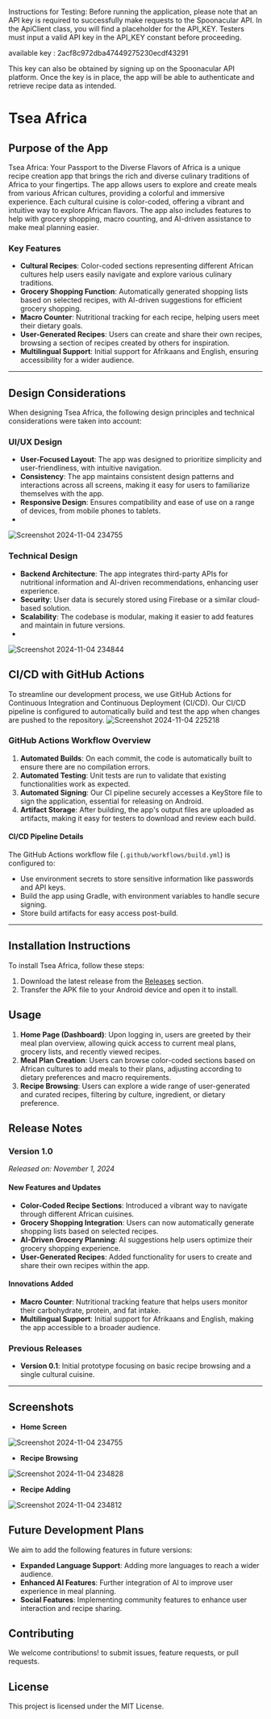 Instructions for Testing:
Before running the application, please note that an API key is required to successfully make requests to the Spoonacular API. In the ApiClient class, you will find a placeholder for the API_KEY. Testers must input a valid API key in the API_KEY constant before proceeding. 

available key : 2acf8c972dba47449275230ecdf43291

This key can also be obtained by signing up on the Spoonacular API platform. Once the key is in place, the app will be able to authenticate and retrieve recipe data as intended.


# Tsea Africa



## Purpose of the App

Tsea Africa: Your Passport to the Diverse Flavors of Africa is a unique recipe creation app that brings the rich and diverse culinary traditions of Africa to your fingertips. The app allows users to explore and create meals from various African cultures, providing a colorful and immersive experience. Each cultural cuisine is color-coded, offering a vibrant and intuitive way to explore African flavors. The app also includes features to help with grocery shopping, macro counting, and AI-driven assistance to make meal planning easier.

### Key Features

- **Cultural Recipes**: Color-coded sections representing different African cultures help users easily navigate and explore various culinary traditions.
- **Grocery Shopping Function**: Automatically generated shopping lists based on selected recipes, with AI-driven suggestions for efficient grocery shopping.
- **Macro Counter**: Nutritional tracking for each recipe, helping users meet their dietary goals.
- **User-Generated Recipes**: Users can create and share their own recipes, browsing a section of recipes created by others for inspiration.
- **Multilingual Support**: Initial support for Afrikaans and English, ensuring accessibility for a wider audience.

---

## Design Considerations

When designing Tsea Africa, the following design principles and technical considerations were taken into account:

### UI/UX Design
- **User-Focused Layout**: The app was designed to prioritize simplicity and user-friendliness, with intuitive navigation.
- **Consistency**: The app maintains consistent design patterns and interactions across all screens, making it easy for users to familiarize themselves with the app.
- **Responsive Design**: Ensures compatibility and ease of use on a range of devices, from mobile phones to tablets.
- 
![Screenshot 2024-11-04 234755](https://github.com/user-attachments/assets/1316b9ec-d30b-48d7-aa71-e865e2a56b2c)

### Technical Design
- **Backend Architecture**: The app integrates third-party APIs for nutritional information and AI-driven recommendations, enhancing user experience.
- **Security**: User data is securely stored using Firebase or a similar cloud-based solution.
- **Scalability**: The codebase is modular, making it easier to add features and maintain in future versions.
- 
![Screenshot 2024-11-04 234844](https://github.com/user-attachments/assets/f316ff22-b4d3-4295-bbb6-9d50bebf6201)

## CI/CD with GitHub Actions

To streamline our development process, we use GitHub Actions for Continuous Integration and Continuous Deployment (CI/CD). Our CI/CD pipeline is configured to automatically build and test the app when changes are pushed to the repository.
![Screenshot 2024-11-04 225218](https://github.com/user-attachments/assets/5c083bb9-574c-44c1-a4aa-c11d62f4d7f5)


### GitHub Actions Workflow Overview

1. **Automated Builds**: On each commit, the code is automatically built to ensure there are no compilation errors.
2. **Automated Testing**: Unit tests are run to validate that existing functionalities work as expected.
3. **Automated Signing**: Our CI pipeline securely accesses a KeyStore file to sign the application, essential for releasing on Android.
4. **Artifact Storage**: After building, the app's output files are uploaded as artifacts, making it easy for testers to download and review each build.

#### CI/CD Pipeline Details
The GitHub Actions workflow file (`.github/workflows/build.yml`) is configured to:
- Use environment secrets to store sensitive information like passwords and API keys.
- Build the app using Gradle, with environment variables to handle secure signing.
- Store build artifacts for easy access post-build.

---

## Installation Instructions

To install Tsea Africa, follow these steps:
1. Download the latest release from the [Releases](https://github.com/your-username/your-repo/releases) section.
2. Transfer the APK file to your Android device and open it to install.

## Usage

1. **Home Page (Dashboard)**: Upon logging in, users are greeted by their meal plan overview, allowing quick access to current meal plans, grocery lists, and recently viewed recipes.
2. **Meal Plan Creation**: Users can browse color-coded sections based on African cultures to add meals to their plans, adjusting according to dietary preferences and macro requirements.
3. **Recipe Browsing**: Users can explore a wide range of user-generated and curated recipes, filtering by culture, ingredient, or dietary preference.

## Release Notes

### Version 1.0
_Released on: November 1, 2024_

#### New Features and Updates
- **Color-Coded Recipe Sections**: Introduced a vibrant way to navigate through different African cuisines.
- **Grocery Shopping Integration**: Users can now automatically generate shopping lists based on selected recipes.
- **AI-Driven Grocery Planning**: AI suggestions help users optimize their grocery shopping experience.
- **User-Generated Recipes**: Added functionality for users to create and share their own recipes within the app.

#### Innovations Added
- **Macro Counter**: Nutritional tracking feature that helps users monitor their carbohydrate, protein, and fat intake.
- **Multilingual Support**: Initial support for Afrikaans and English, making the app accessible to a broader audience.

### Previous Releases
- **Version 0.1**: Initial prototype focusing on basic recipe browsing and a single cultural cuisine.

---

## Screenshots

- **Home Screen**  

![Screenshot 2024-11-04 234755](https://github.com/user-attachments/assets/94fa697c-bdef-48e6-808e-d0679080331e)

- **Recipe Browsing**  
 
![Screenshot 2024-11-04 234828](https://github.com/user-attachments/assets/4971a493-57d7-4561-96a7-818517f66c00)

- **Recipe Adding**  


![Screenshot 2024-11-04 234812](https://github.com/user-attachments/assets/bc64c75a-c8c0-49fa-89a0-44d66817fead)


## Future Development Plans

We aim to add the following features in future versions:
- **Expanded Language Support**: Adding more languages to reach a wider audience.
- **Enhanced AI Features**: Further integration of AI to improve user experience in meal planning.
- **Social Features**: Implementing community features to enhance user interaction and recipe sharing.

## Contributing

We welcome contributions! to submit issues, feature requests, or pull requests.

## License

This project is licensed under the MIT License.

